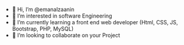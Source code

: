 - 👋 Hi, I’m @emanalzaanin
- 👀 I’m interested in software Engineering
- 🌱 I’m currently learning a front end web developer (Html, CSS, JS, Bootstrap, PHP, MySQL)
- 💞️ I’m looking to collaborate on your Project 


<!---
emanalzaanin/emanalzaanin is a ✨ special ✨ repository because its `README.md` (this file) appears on your GitHub profile.
You can click the Preview link to take a look at your changes.
--->
